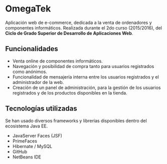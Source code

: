 # OmegaTek

Aplicación web de e-commerce, dedicada a la venta de ordenadores y componentes informáticos.
Realizada durante el 2do curso (2015/2016), del **Ciclo de Grado Superior de Desarrollo de Aplicaciones Web**.

## Funcionalidades

- Venta online de componentes informáticos.
- Navegación y posibilidad de compra tanto para usuarios registrados como anónimos.
- Funcionalidad de mensajería interna entre los usuarios registrados y el administrador de la web.
- Creación de un panel de administración, para la gestión de los usuarios registrados y de los productos disponibles en la tienda.

## Tecnologías utilizadas
Se han usado diversos frameworks y librerías disponibles dentro del ecosistema Java EE.
- JavaServer Faces (JSF)
- PrimeFaces
- Hibernate / MySQL
- GitHub
- NetBeans IDE
